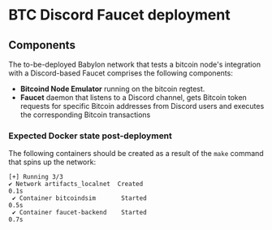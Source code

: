 # BTC Discord Faucet deployment

## Components

The to-be-deployed Babylon network that tests a bitcoin node's integration with a
Discord-based Faucet comprises the following components:

- **Bitcoind Node Emulator** running on the bitcoin regtest.
- **Faucet** daemon that listens to a Discord channel, gets Bitcoin token requests
  for specific Bitcoin addresses from Discord users and executes the
  corresponding Bitcoin transactions

### Expected Docker state post-deployment

The following containers should be created as a result of the `make` command
that spins up the network:

```shell
[+] Running 3/3
✔ Network artifacts_localnet  Created                                                                  0.1s 
 ✔ Container bitcoindsim       Started                                                                  0.5s 
 ✔ Container faucet-backend    Started                                                                  0.7s 
```
